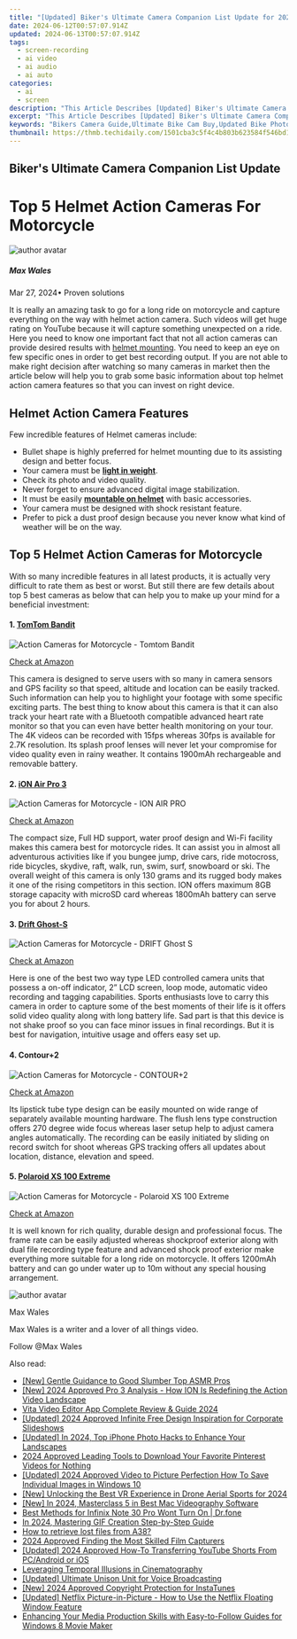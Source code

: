 ```yaml
---
title: "[Updated] Biker's Ultimate Camera Companion List Update for 2024"
date: 2024-06-12T00:57:07.914Z
updated: 2024-06-13T00:57:07.914Z
tags: 
  - screen-recording
  - ai video
  - ai audio
  - ai auto
categories: 
  - ai
  - screen
description: "This Article Describes [Updated] Biker's Ultimate Camera Companion List Update for 2024"
excerpt: "This Article Describes [Updated] Biker's Ultimate Camera Companion List Update for 2024"
keywords: "Bikers Camera Guide,Ultimate Bike Cam Buy,Updated Bike Photo Gear,Cyclists Best Camera Choices,Top Bike Photography Tools,Essential Bike Pics Kit,Newest Bike Camera Review"
thumbnail: https://thmb.techidaily.com/1501cba3c5f4c4b803b623584f546bd1f9723b8ea081222f679c45ec271effc3.jpg
---
```


## Biker's Ultimate Camera Companion List Update

# Top 5 Helmet Action Cameras For Motorcycle

![author avatar](https://images.wondershare.com/filmora/article-images/max-wales-author.jpg)

##### Max Wales

 Mar 27, 2024• Proven solutions

 It is really an amazing task to go for a long ride on motorcycle and capture everything on the way with helmet action camera. Such videos will get huge rating on YouTube because it will capture something unexpected on a ride. Here you need to know one important fact that not all action cameras can provide desired results with [helmet mounting](https://tools.techidaily.com/wondershare/filmora/download/). You need to keep an eye on few specific ones in order to get best recording output. If you are not able to make right decision after watching so many cameras in market then the article below will help you to grab some basic information about top helmet action camera features so that you can invest on right device.

## Helmet Action Camera Features

 Few incredible features of Helmet cameras include:

* Bullet shape is highly preferred for helmet mounting due to its assisting design and better focus.
* Your camera must be [**light in weight**](https://tools.techidaily.com/wondershare/filmora/download/).
* Check its photo and video quality.
* Never forget to ensure advanced digital image stabilization.
* It must be easily [**mountable on helmet**](https://tools.techidaily.com/wondershare/filmora/download/) with basic accessories.
* Your camera must be designed with shock resistant feature.
* Prefer to pick a dust proof design because you never know what kind of weather will be on the way.

## Top 5 Helmet Action Cameras for Motorcycle

 With so many incredible features in all latest products, it is actually very difficult to rate them as best or worst. But still there are few details about top 5 best cameras as below that can help you to make up your mind for a beneficial investment:

#### 1\. [TomTom Bandit](https://tools.techidaily.com/wondershare/filmora/download/)

![Action Cameras for Motorcycle - Tomtom Bandit](https://images.wondershare.com/filmora/article-images/tomtom-bandit-action-camera.jpg)

[Check at Amazon](https://www.amazon.com/gp/product/B00WV69ZI4/ref=as%5Fli%5Ftl?ie=UTF8&tag=vs-flora-20&camp=1789&creative=9325&linkCode=as2&creativeASIN=B00WV69ZI4&linkId=758fb17283300bc2eeeff51d97e5cab5
)

 This camera is designed to serve users with so many in camera sensors and GPS facility so that speed, altitude and location can be easily tracked. Such information can help you to highlight your footage with some specific exciting parts. The best thing to know about this camera is that it can also track your heart rate with a Bluetooth compatible advanced heart rate monitor so that you can even have better health monitoring on your tour. The 4K videos can be recorded with 15fps whereas 30fps is available for 2.7K resolution. Its splash proof lenses will never let your compromise for video quality even in rainy weather. It contains 1900mAh rechargeable and removable battery.

#### 2\. [iON Air Pro 3](https://tools.techidaily.com/wondershare/filmora/download/)

![Action Cameras for Motorcycle - ION AIR PRO](https://images.wondershare.com/filmora/article-images/ino-air-pro-3.jpg)

[Check at Amazon](https://www.amazon.com/gp/product/B00H8H7MU4/ref=as%5Fli%5Ftl?ie=UTF8&tag=vs-flora-20&camp=1789&creative=9325&linkCode=as2&creativeASIN=B00H8H7MU4&linkId=e6660d0d0724fe7eea7b8576b71b81b6
)

 The compact size, Full HD support, water proof design and Wi-Fi facility makes this camera best for motorcycle rides. It can assist you in almost all adventurous activities like if you bungee jump, drive cars, ride motocross, ride bicycles, skydive, raft, walk, run, swim, surf, snowboard or ski. The overall weight of this camera is only 130 grams and its rugged body makes it one of the rising competitors in this section. ION offers maximum 8GB storage capacity with microSD card whereas 1800mAh battery can serve you for about 2 hours.

#### 3\. [Drift Ghost-S](https://tools.techidaily.com/wondershare/filmora/download/)

![Action Cameras for Motorcycle - DRIFT Ghost S](https://images.wondershare.com/filmora/article-images/Drift_Ghost-S_35832568_design.jpg)

[Check at Amazon](https://www.amazon.com/gp/product/B00A48RMKE/ref=as%5Fli%5Ftl?ie=UTF8&tag=vs-flora-20&camp=1789&creative=9325&linkCode=as2&creativeASIN=B00A48RMKE&linkId=947acd85ba3970834495f9c1a7af7d2c
)

 Here is one of the best two way type LED controlled camera units that possess a on-off indicator, 2” LCD screen, loop mode, automatic video recording and tagging capabilities. Sports enthusiasts love to carry this camera in order to capture some of the best moments of their life is it offers solid video quality along with long battery life. Sad part is that this device is not shake proof so you can face minor issues in final recordings. But it is best for navigation, intuitive usage and offers easy set up.

#### 4\.  Contour+2

![Action Cameras for Motorcycle - CONTOUR+2](https://images.wondershare.com/filmora/article-images/contour-2-action-camera.jpg)

[Check at Amazon](https://www.amazon.com/gp/product/B00D740J5W/ref=as%5Fli%5Ftl?ie=UTF8&tag=vs-flora-20&camp=1789&creative=9325&linkCode=as2&creativeASIN=B00D740J5W&linkId=5bb083a41ab5a7a24f9925dea0ab1b77
)

 Its lipstick tube type design can be easily mounted on wide range of separately available mounting hardware. The flush lens type construction offers 270 degree wide focus whereas laser setup help to adjust camera angles automatically. The recording can be easily initiated by sliding on record switch for shoot whereas GPS tracking offers all updates about location, distance, elevation and speed.

#### 5\. [Polaroid XS 100 Extreme](https://tools.techidaily.com/wondershare/filmora/download/)

![Action Cameras for Motorcycle - Polaroid XS 100 Extreme](https://images.wondershare.com/filmora/article-images/Polaroid-XS-100-Extreme.jpg)

[Check at Amazon](https://www.amazon.com/gp/product/B00F46UQ4K/ref=as%5Fli%5Ftl?ie=UTF8&tag=vs-flora-20&camp=1789&creative=9325&linkCode=as2&creativeASIN=B00F46UQ4K&linkId=6d1cf73dd040f47f4ac8a8a14ac9643f
)

 It is well known for rich quality, durable design and professional focus. The frame rate can be easily adjusted whereas shockproof exterior along with dual file recording type feature and advanced shock proof exterior make everything more suitable for a long ride on motorcycle. It offers 1200mAh battery and can go under water up to 10m without any special housing arrangement.

![author avatar](https://images.wondershare.com/filmora/article-images/max-wales-author.jpg)

Max Wales

Max Wales is a writer and a lover of all things video.

Follow @Max Wales


<ins class="adsbygoogle"
     style="display:block"
     data-ad-format="autorelaxed"
     data-ad-client="ca-pub-7571918770474297"
     data-ad-slot="1223367746"></ins>



<ins class="adsbygoogle"
     style="display:block"
     data-ad-client="ca-pub-7571918770474297"
     data-ad-slot="8358498916"
     data-ad-format="auto"
     data-full-width-responsive="true"></ins>


<span class="atpl-alsoreadstyle">Also read:</span>
<div><ul>
<li><a href="https://article-tips.techidaily.com/new-gentle-guidance-to-good-slumber-top-asmr-pros/"><u>[New] Gentle Guidance to Good Slumber  Top ASMR Pros</u></a></li>
<li><a href="https://article-tips.techidaily.com/new-2024-approved-pro-3-analysis-how-ion-is-redefining-the-action-video-landscape/"><u>[New] 2024 Approved  Pro 3 Analysis - How ION Is Redefining the Action Video Landscape</u></a></li>
<li><a href="https://article-tips.techidaily.com/vita-video-editor-app-complete-review-and-guide-2024/"><u>Vita Video Editor App Complete Review & Guide 2024</u></a></li>
<li><a href="https://article-tips.techidaily.com/updated-2024-approved-infinite-free-design-inspiration-for-corporate-slideshows/"><u>[Updated] 2024 Approved  Infinite Free Design Inspiration for Corporate Slideshows</u></a></li>
<li><a href="https://article-tips.techidaily.com/updated-in-2024-top-iphone-photo-hacks-to-enhance-your-landscapes/"><u>[Updated] In 2024, Top iPhone Photo Hacks to Enhance Your Landscapes</u></a></li>
<li><a href="https://article-tips.techidaily.com/2024-approved-leading-tools-to-download-your-favorite-pinterest-videos-for-nothing/"><u>2024 Approved  Leading Tools to Download Your Favorite Pinterest Videos for Nothing</u></a></li>
<li><a href="https://article-tips.techidaily.com/updated-2024-approved-video-to-picture-perfection-how-to-save-individual-images-in-windows-10/"><u>[Updated] 2024 Approved  Video to Picture Perfection  How To Save Individual Images in Windows 10</u></a></li>
<li><a href="https://article-tips.techidaily.com/new-unlocking-the-best-vr-experience-in-drone-aerial-sports-for-2024/"><u>[New] Unlocking the Best VR Experience in Drone Aerial Sports for 2024</u></a></li>
<li><a href="https://article-tips.techidaily.com/new-in-2024-masterclass-5-in-best-mac-videography-software/"><u>[New] In 2024, Masterclass 5 in Best Mac Videography Software</u></a></li>
<li><a href="https://howto.techidaily.com/best-methods-for-infinix-note-30-pro-wont-turn-on-drfone-by-drfone-fix-android-problems-fix-android-problems/"><u>Best Methods for Infinix Note 30 Pro Wont Turn On | Dr.fone</u></a></li>
<li><a href="https://extra-approaches.techidaily.com/in-2024-mastering-gif-creation-step-by-step-guide/"><u>In 2024, Mastering GIF Creation  Step-by-Step Guide</u></a></li>
<li><a href="https://blog-min.techidaily.com/how-to-retrieve-lost-files-from-a38-by-fonelab-android-recover-data/"><u>How to retrieve lost files from A38?</u></a></li>
<li><a href="https://some-knowledge.techidaily.com/2024-approved-finding-the-most-skilled-film-capturers/"><u>2024 Approved  Finding the Most Skilled Film Capturers</u></a></li>
<li><a href="https://eaxpv-info.techidaily.com/updated-2024-approved-how-to-transferring-youtube-shorts-from-pcandroid-or-ios/"><u>[Updated] 2024 Approved  How-To  Transferring YouTube Shorts From PC/Android or iOS</u></a></li>
<li><a href="https://extra-tips.techidaily.com/leveraging-temporal-illusions-in-cinematography/"><u>Leveraging Temporal Illusions in Cinematography</u></a></li>
<li><a href="https://some-guidance.techidaily.com/updated-ultimate-unison-unit-for-voice-broadcasting/"><u>[Updated] Ultimate Unison Unit for Voice Broadcasting</u></a></li>
<li><a href="https://instagram-video-recordings.techidaily.com/new-2024-approved-copyright-protection-for-instatunes/"><u>[New] 2024 Approved  Copyright Protection for InstaTunes</u></a></li>
<li><a href="https://extra-guidance.techidaily.com/updated-netflix-picture-in-picture-how-to-use-the-netflix-floating-window-feature/"><u>[Updated] Netflix Picture-in-Picture - How to Use the Netflix Floating Window Feature</u></a></li>
<li><a href="https://vp-tips.techidaily.com/enhancing-your-media-production-skills-with-easy-to-follow-guides-for-windows-8-movie-maker/"><u>Enhancing Your Media Production Skills with Easy-to-Follow Guides for Windows 8 Movie Maker</u></a></li>
</ul></div>
